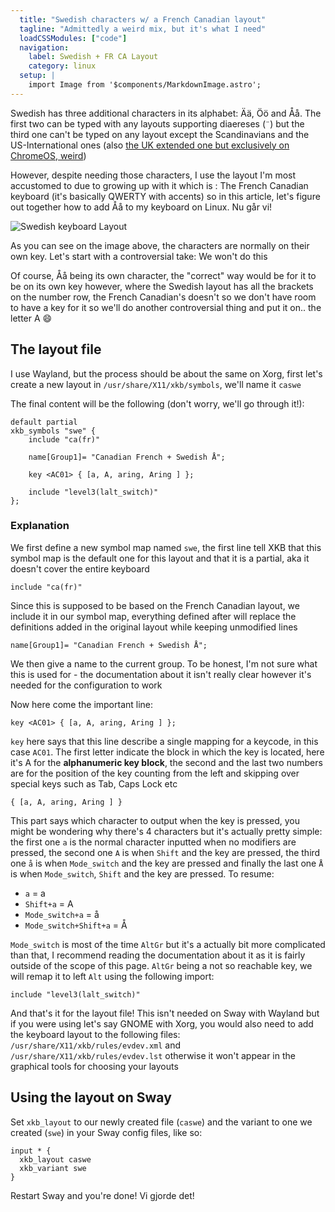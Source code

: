```yaml
---
  title: "Swedish characters w/ a French Canadian layout"
  tagline: "Admittedly a weird mix, but it's what I need"
  loadCSSModules: ["code"]
  navigation:
    label: Swedish + FR CA Layout
    category: linux
  setup: |
    import Image from '$components/MarkdownImage.astro';
---
```


Swedish has three additional characters in its alphabet: Ää, Öö and Åå. The first two can be typed with any layouts supporting diaereses (`¨`) but the third one can't be typed on any layout except the Scandinavians and the US-International ones (also [the UK extended one but exclusively on ChromeOS, weird](https://en.wikipedia.org/wiki/QWERTY#Chrome_OS))

However, despite needing those characters, I use the layout I'm most accustomed to due to growing up with it which is : The French Canadian keyboard (it's basically QWERTY with accents) so in this article, let's figure out together how to add Åå to my keyboard on Linux. Nu går vi!

<Image src="swedish_keyboard.png" alt="Swedish keyboard Layout" caption="The Swedish keyboard. Credit: [Wikipedia](https://commons.wikimedia.org/wiki/File:KB_Sweden.svg)" />

As you can see on the image above, the characters are normally on their own key. Let's start with a controversial take: We won't do this

Of course, Åå being its own character, the "correct" way would be for it to be on its own key however, where the Swedish layout has all the brackets on the number row, the French Canadian's doesn't so we don't have room to have a key for it so we'll do another controversial thing and put it on.. the letter A 😄

## The layout file

I use Wayland, but the process should be about the same on Xorg, first let's create a new layout in `/usr/share/X11/xkb/symbols`, we'll name it `caswe`

The final content will be the following (don't worry, we'll go through it!):

```
default partial
xkb_symbols "swe" {
    include "ca(fr)"

    name[Group1]= "Canadian French + Swedish Å";

    key <AC01> { [a, A, aring, Aring ] };

    include "level3(lalt_switch)"
};
```

### Explanation

We first define a new symbol map named `swe`, the first line tell XKB that this symbol map is the default one for this layout and that it is a partial, aka it doesn't cover the entire keyboard

`include "ca(fr)"`

Since this is supposed to be based on the French Canadian layout, we include it in our symbol map, everything defined after will replace the definitions added in the original layout while keeping unmodified lines

`name[Group1]= "Canadian French + Swedish Å";`

We then give a name to the current group. To be honest, I'm not sure what this is used for - the documentation about it isn't really clear however it's needed for the configuration to work

Now here come the important line:

`key <AC01> { [a, A, aring, Aring ] };`

`key` here says that this line describe a single mapping for a keycode, in this case `AC01`. The first letter indicate the block in which the key is located, here it's A for the **alphanumeric key block**, the second and the last two numbers are for the position of the key counting from the left and skipping over special keys such as Tab, Caps Lock etc

`{ [a, A, aring, Aring ] }`

This part says which character to output when the key is pressed, you might be wondering why there's 4 characters but it's actually pretty simple: the first one `a` is the normal character inputted when no modifiers are pressed, the second one `A` is when `Shift` and the key are pressed, the third one `å` is when `Mode_switch` and the key are pressed and finally the last one `Å` is when `Mode_switch`, `Shift` and the key are pressed. To resume:

- `a` = a
- `Shift+a` = A
- `Mode_switch+a` = å
- `Mode_switch+Shift+a` = Å

`Mode_switch` is most of the time `AltGr` but it's a actually bit more complicated than that, I recommend reading the documentation about it as it is fairly outside of the scope of this page. `AltGr` being a not so reachable key, we will remap it to left `Alt` using the following import:

`include "level3(lalt_switch)"`

And that's it for the layout file! This isn't needed on Sway with Wayland but if you were using let's say GNOME with Xorg, you would also need to add the keyboard layout to the following files: `/usr/share/X11/xkb/rules/evdev.xml` and `/usr/share/X11/xkb/rules/evdev.lst` otherwise it won't appear in the graphical tools for choosing your layouts

## Using the layout on Sway

Set `xkb_layout` to our newly created file (`caswe`) and the variant to one we created (`swe`) in your Sway config files, like so:

```
input * {
  xkb_layout caswe
  xkb_variant swe
}
```

Restart Sway and you're done! Vi gjorde det!
